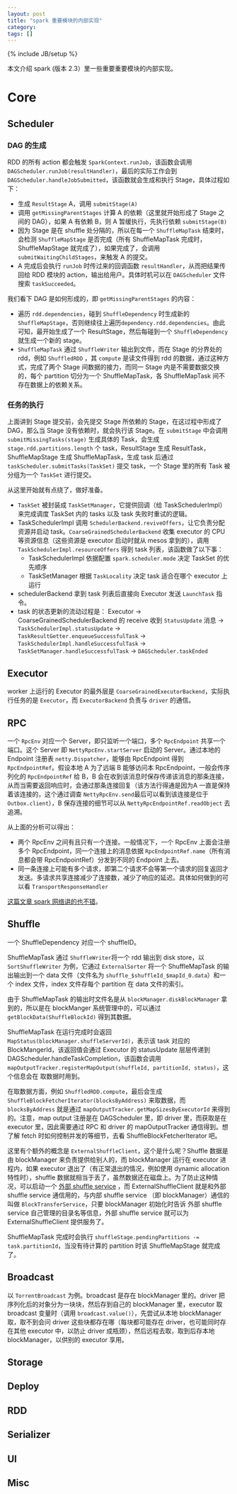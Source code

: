 ```yaml
---
layout: post
title: "spark 重要模块的内部实现"
category: 
tags: []
---
```

{% include JB/setup %}

本文介绍 spark (版本 2.3）里一些重要重要模块的内部实现。

# Core

## Scheduler

### DAG 的生成

RDD 的所有 action 都会触发 `SparkContext.runJob`，该函数会调用 `DAGScheduler.runJob(resultHandler)`，最后的实际工作会到 `DAGScheduler.handleJobSubmitted`，该函数就会生成和执行 Stage，具体过程如下：

* 生成 `ResultStage` A，调用 `submitStage(A)`
* 调用 `getMissingParentStages` 计算 A 的依赖（这里就开始形成了 Stage 之间的 DAG），如果 A 有依赖 B，则 A 暂缓执行，先执行依赖 `submitStage(B)`
* 因为 Stage 是在 shuffle 处分隔的，所以在每一个 `ShuffleMapTask` 结束时，会检测 `ShuffleMapStage` 是否完成（所有 ShuffleMapTask 完成时，ShuffleMapStage 就完成了），如果完成了，会调用 `submitWaitingChildStages`，来触发 A 的提交。
* A 完成后会执行 `runJob` 时传过来的回调函数 `resultHandler`，从而把结果传回给 RDD 模块的 action，输出给用户。具体时机可以在 `DAGScheduler` 文件搜索 `taskSucceeded`。

我们看下 DAG 是如何形成的，即 `getMissingParentStages` 的内容：

* 遍历 `rdd.dependencies`，碰到 `ShuffleDependency` 时生成新的 `ShuffleMapStage`，否则继续往上遍历`dependency.rdd.dependencies`。由此可知，最开始生成了一个 ResultStage，然后每碰到一个 `ShuffleDependency` 就生成一个新的 stage。
* `ShuffleMapTask` 通过 `ShuffleWriter` 输出到文件，而在 Stage 的分界处的 rdd，例如 `ShuffledRDD` ，其 `compute` 是读文件得到 rdd 的数据，通过这种方式，完成了两个 Stage 间数据的接力，而同一 Stage 内是不需要数据交换的，每个 partition 切分为一个 ShuffleMapTask，各 ShuffleMapTask 间不存在数据上的依赖关系。 

### 任务的执行

上面讲到 Stage 提交前，会先提交 Stage 所依赖的 Stage，在这过程中形成了 DAG，那么当 Stage 没有依赖时，就会执行该 Stage。在 `submitStage` 中会调用 `submitMissingTasks(stage)` 生成具体的 Task，会生成 `stage.rdd.partitions.length` 个 task，ResultStage 生成 ResultTask，ShuffleMapStage 生成 ShuffleMapTask，生成 task 后通过 `taskScheduler.submitTasks(TaskSet)` 提交 task，一个 Stage 里的所有 Task 被分组为一个 `TaskSet` 进行提交。

从这里开始就有点绕了，做好准备。

* `TaskSet` 被封装成 `TaskSetManager`，它提供回调（给 TaskSchedulerImpl）来完成调度 TaskSet 内的 tasks 以及 task 失败时重试的逻辑。
* TaskSchedulerImpl 调用 `SchedulerBackend.reviveOffers`，让它负责分配资源并启动 task。`CoarseGrainedSchedulerBackend` 收集 executor 的 CPU 等资源信息（这些资源是 executor 启动时就从 mesos 拿到的），调用 `TaskSchedulerImpl.resourceOffers` 得到 task 列表，该函数做了以下事：
  * TaskSchedulerImpl 依据配置 `spark.scheduler.mode` 决定 TaskSet 的优先顺序
  * TaskSetManager 根据 `TaskLocality` 决定 task 适合在哪个 executor 上运行
* schedulerBackend 拿到 task 列表后直接向 Executor 发送 `LaunchTask` 指令。
* task 的状态更新的流动过程是： Executor -> CoarseGrainedSchedulerBackend 的 receive 收到 `StatusUpdate` 消息 -> `TaskSchedulerImpl.statusUpdate` -> `TaskResultGetter.enqueueSuccessfulTask` -> `TaskSchedulerImpl.handleSuccessfulTask` -> `TaskSetManager.handleSuccessfulTask` -> `DAGScheduler.taskEnded`

## Executor

worker 上运行的 Executor 的最外层是 `CoarseGrainedExecutorBackend`，实际执行任务的是 `Executor`，而 `ExecutorBackend` 负责与 `driver` 的通信。

## RPC

一个 `RpcEnv` 对应一个 Server，即只监听一个端口，多个 `RpcEndpoint` 共享一个端口。这个 Server 即 `NettyRpcEnv.startServer` 启动的 Server。通过本地的 Endpoint 注册表 `netty.Dispatcher`，能够由 RpcEndpoint 得到 `RpcEndpointRef`。假设本地 A 为了远端 B 能够访问本 RpcEndpoint，一般会传序列化的 `RpcEndpointRef` 给 B，B 会在收到该消息时保存传递该消息的那条连接，从而当需要返回响应时，会通过那条连接回复（该方法行得通是因为A 一直是保持着该连接的，这个通过调查 `NettyRpcEnv.send`最后可以看到该连接是位于 `Outbox.client`），B 保存连接的细节可以从 `NettyRpcEndpointRef.readObject` 去追溯。

从上面的分析可以得出：

* 两个 RpcEnv 之间有且只有一个连接。一般情况下，一个 RpcEnv 上面会注册多个 RpcEndpoint，同一个连接上的消息依据 `RpcEndpointRef.name`（所有消息都会带 RpcEndpointRef）分发到不同的 Endpoint 上去。
* 同一条连接上可能有多个请求，即第二个请求不会等第一个请求的回复返回才发送。多请求共享连接减少了连接数，减少了响应的延迟。具体如何做到的可以看 `TransportResponseHandler`

[这篇文章 spark 网络讲的也不错](https://github.com/ColZer/DigAndBuried/blob/master/spark/spark-network-netty.md)。

## Shuffle

一个 ShuffleDependency 对应一个 shuffleID。

ShuffleMapTask 通过 `ShuffleWriter`将一个 rdd 输出到 disk store，以 `SortShuffleWriter` 为例，它通过 `ExternalSorter` 将一个 ShuffleMapTask 的输出输出到一个 data 文件（文件名为 `shuffle_$shuffleId_$mapId_0.data`）和一个 index 文件，index 文件存每个 partition 在 data 文件的索引。

由于 ShuffleMapTask 的输出时文件名是从 `blockManager.diskBlockManager` 拿到的，所以是在 blockManger 系统管理中的，可以通过 `getBlockData(ShuffleBlockId)` 得到其数据。

ShuffleMapTask 在运行完成时会返回 `MapStatus(blockManager.shuffleServerId)`，表示该 task 对应的 BlockMangerId，该返回值会通过 Executor 的 statusUpdate 层层传递到 DAGScheduler.handleTaskCompletion，该函数会调用 `mapOutputTracker.registerMapOutput(shuffleId, partitionId, status)`，这个信息会在 取数据时用到。

在取数据方面，例如 `ShuffledRDD.compute`，最后会生成 `ShuffleBlockFetcherIterator(blocksByAddress)` 来取数据，而 `blocksByAddress` 就是通过 `mapOutputTracker.getMapSizesByExecutorId` 来得到的。注意，map output 注册是在 DAGScheduler 里，即 driver 里，而获取是在 executor 里，因此需要通过 RPC 和 driver 的 mapOutputTracker 通信得到。想了解 fetch 时如何控制并发的等细节，去看 ShuffleBlockFetcherIterator 吧。

这里有个额外的概念是 `ExternalShuffleClient`，这个是什么呢？Shuffle 数据是由 blockManager 来负责提供给别人的，而 blockManager 运行在 executor 进程内，如果 executor 退出了（有正常退出的情况，例如使用 dynamic allocation 特性时），shuffle 数据就相当于丢了，虽然数据还在磁盘上。为了防止这种情况，可以启动一个 [外部 shuffle service](https://spark.apache.org/docs/latest/job-scheduling.html#configuration-and-setup) ，而 ExternalShuffleClient 就是和外部 shuffle service 通信用的，与内部 shuffle service （即 blockManager）通信的叫做 `BlockTransferService`，只要 blockManager 初始化时告诉 外部 shuffle service 自己管理的目录名等信息，外部 shuffle service 就可以为 ExternalShuffleClient 提供服务了。

ShuffleMapTask 完成时会执行 `shuffleStage.pendingPartitions -= task.partitionId`，当没有待计算的 partition 时该 ShuffleMapStage 就完成了。

## Broadcast

以 `TorrentBroadcast` 为例。broadcast 是存在 blockManager 里的。driver 把序列化后的对象分为一块块，然后存到自己的 blockManager 里，executor 取 broadcast 变量时（调用 `broadcast.value()`），先尝试从本地 blockManager 取，取不到会问 driver 这些块都存在哪（每块都可能存在 driver，也可能同时存在其他 executor 中，以防止 driver 成瓶颈），然后远程去取，取到后存本地 blockManager，以供别的 executor 享用。

## Storage

## Deploy

## RDD

## Serializer

## UI

## Misc

